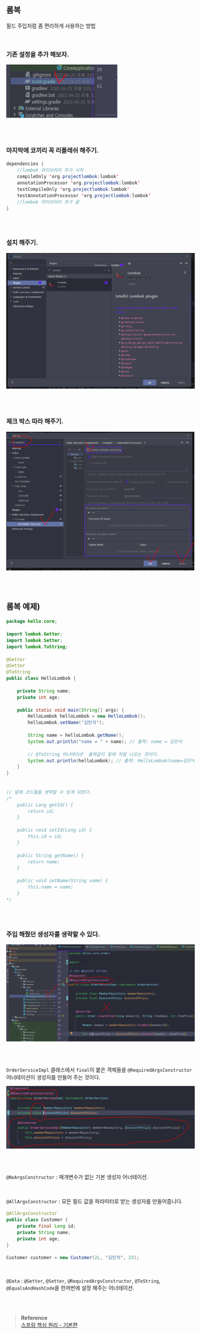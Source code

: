 ## 롬복

필드 주입처럼 좀 편리하게 사용하는 방법


<br/>

### 기존 설정을 추가 해보자.


![이미지](/programming/img/스프링26.PNG)

<br/><br/>


### 마지막에 코끼리 꼭 리플레쉬 해주기.

```java
dependencies {
	//lombok 라이브러리 추가 시작
	compileOnly 'org.projectlombok:lombok'
	annotationProcessor 'org.projectlombok:lombok'
	testCompileOnly 'org.projectlombok:lombok'
	testAnnotationProcessor 'org.projectlombok:lombok'
	//lombok 라이브러리 추가 끝
}
```

<br/><br/>

### 설치 해주기.

![이미지](/programming/img/스프링27.PNG)

<br/><br/>

### 체크 박스 따라 해주기.

![이미지](/programming/img/스프링28.PNG)

<br/><br/>

## 롬복 예제)

```java
package hello.core;

import lombok.Getter;
import lombok.Setter;
import lombok.ToString;

@Getter
@Setter
@ToString
public class HelloLombok {

    private String name;
    private int age;

    public static void main(String[] args) {
        HelloLombok helloLombok = new HelloLombok();
        helloLombok.setName("김민석");

        String name = helloLombok.getName();
        System.out.println("name = " + name); // 출력: name = 김민석

        // @ToString 어너테이션  출력값이 밑에 처럼 나오는 것이다.
        System.out.println(helloLombok); // 출력: HelloLombok(name=김민석, age=0)
    }
}


// 밑에 코드들을 생략할 수 있게 되었다.
/* 
    public Long getId() {
        return id;
    }

    public void setId(Long id) {
        this.id = id;
    }

    public String getName() {
        return name;
    }

    public void setName(String name) {
        this.name = name;
    }
*/
```

<br/><br/>

### 주입 해줬던 생성자를 생략할 수 있다.

![이미지](/programming/img/스프링29.PNG)

<br/><br/>


`OrderServiceImpl` 클래스에서 `final`이 붙은 객체들을 `@RequiredArgsConstructor` 어너테이션이 생성자를 만들어 주는 것이다.

![이미지](/programming/img/스프링30.PNG)

<br/><br/>


`@NoArgsConstructor` : 매개변수가 없는 기본 생성자 어너테이션.

<br/>

`@AllArgsConstructor` : 모든 필드 값을 파라미터로 받는 생성자를 만들어줍니다.

```java
@AllArgsConstructor
public class Customer {
    private final Long id;
    private String name;
    private int age;
}

Customer customer = new Customer(2L, "김민석", 23);
```



<br/>

`@Data` : `@Getter`, `@Setter`, `@RequiredArgsConstructor`, `@ToString`, `@EqualsAndHashCode`을 한꺼번에 설정 해주는 어너테이션.

<br/><br/>

>**Reference** <br/>[스프링 핵심 원리 - 기본편](https://www.inflearn.com/course/%EC%8A%A4%ED%94%84%EB%A7%81-%ED%95%B5%EC%8B%AC-%EC%9B%90%EB%A6%AC-%EA%B8%B0%EB%B3%B8%ED%8E%B8?utm_source=google&utm_medium=cpc&utm_campaign=04.general_backend&utm_content=spring&utm_term=%EC%8A%A4%ED%94%84%EB%A7%81%20%EC%9E%85%EB%AC%B8&gclid=CjwKCAiAjPyfBhBMEiwAB2CCImohok2YrQ2tRdhqfr3cZvKqkIJOHUJ36u6s1-7C9X1gzZIapTvOtxoCangQAvD_BwE)

